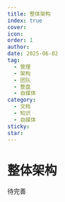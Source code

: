 ```yaml
---
title: 整体架构
index: true
cover: 
icon: 
order: 1
author: 
date: 2025-06-02
tag:
  - 管理
  - 架构
  - 团队
  - 整盘
  - 自媒体
category:
  - 文档
  - 知识
  - 自媒体
sticky: 
star: 
---
```


# 整体架构

待完善
